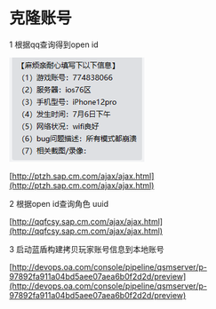 # 克隆账号

1 根据qq查询得到open id

![](../../.gitbook/assets/image%20%28216%29.png)

[http://ptzh.sap.cm.com/ajax/ajax.html](http://ptzh.sap.cm.com/ajax/ajax.html)

2 根据open id查询角色 uuid

[http://qqfcsy.sap.cm.com/ajax/ajax.html](http://qqfcsy.sap.cm.com/ajax/ajax.html)

3 启动蓝盾构建拷贝玩家账号信息到本地账号

[http://devops.oa.com/console/pipeline/qsmserver/p-97892fa911a04bd5aee07aea6b0f2d2d/preview](http://devops.oa.com/console/pipeline/qsmserver/p-97892fa911a04bd5aee07aea6b0f2d2d/preview)


